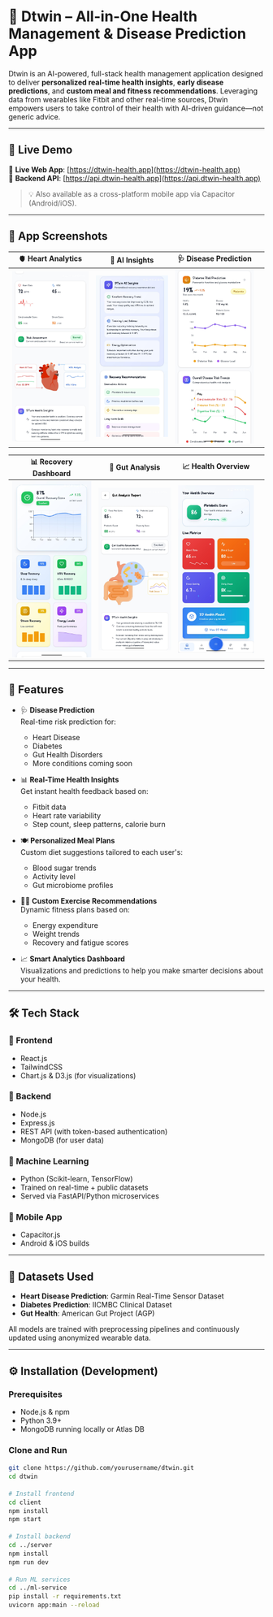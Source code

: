 # 🧠 Dtwin – All-in-One Health Management & Disease Prediction App

Dtwin is an AI-powered, full-stack health management application designed to deliver **personalized real-time health insights**, **early disease predictions**, and **custom meal and fitness recommendations**. Leveraging data from wearables like Fitbit and other real-time sources, Dtwin empowers users to take control of their health with AI-driven guidance—not generic advice.

---

## 🚀 Live Demo

🔗 **Live Web App**: [https://dtwin-health.app](https://dtwin-health.app)  
🔗 **Backend API**: [https://api.dtwin-health.app](https://api.dtwin-health.app)

> 💡 Also available as a cross-platform mobile app via Capacitor (Android/iOS).

---

## 📸 App Screenshots


| 🫀 Heart Analytics | 🤖 AI Insights | 🩺 Disease Prediction |   |
|:---------------:|:----------------:|:----------------------:|:-:|
| ![](./public/screenshots/5.jpg) | ![](./public/screenshots/2.jpg) | ![](./public/screenshots/4.jpg) |

| 📊 Recovery Dashboard | 🔎 Gut Analysis | 📈 Health Overview |   |
|:---------------:|:----------------:|:----------------------:|:-:|
| ![](./public/screenshots/1.jpg) | ![](./public/screenshots/6.jpg) | ![](./public/screenshots/7.jpg) |   |

---

## 🧬 Features

- 🩺 **Disease Prediction**  
  Real-time risk prediction for:
  - Heart Disease
  - Diabetes
  - Gut Health Disorders
  - More conditions coming soon

- 📊 **Real-Time Health Insights**  
  Get instant health feedback based on:
  - Fitbit data
  - Heart rate variability
  - Step count, sleep patterns, calorie burn

- 🍽️ **Personalized Meal Plans**  
  Custom diet suggestions tailored to each user's:
  - Blood sugar trends
  - Activity level
  - Gut microbiome profiles

- 🏃‍♂️ **Custom Exercise Recommendations**  
  Dynamic fitness plans based on:
  - Energy expenditure
  - Weight trends
  - Recovery and fatigue scores

- 📈 **Smart Analytics Dashboard**  
  Visualizations and predictions to help you make smarter decisions about your health.

---

## 🛠️ Tech Stack

### 🔷 Frontend
- React.js
- TailwindCSS
- Chart.js & D3.js (for visualizations)

### 🔶 Backend
- Node.js
- Express.js
- REST API (with token-based authentication)
- MongoDB (for user data)

### 🧪 Machine Learning
- Python (Scikit-learn, TensorFlow)
- Trained on real-time + public datasets
- Served via FastAPI/Python microservices

### 📱 Mobile App
- Capacitor.js
- Android & iOS builds

---

## 📂 Datasets Used

- **Heart Disease Prediction**: Garmin Real-Time Sensor Dataset  
- **Diabetes Prediction**: IICMBC Clinical Dataset  
- **Gut Health**: American Gut Project (AGP)

All models are trained with preprocessing pipelines and continuously updated using anonymized wearable data.

---

## ⚙️ Installation (Development)

### Prerequisites
- Node.js & npm
- Python 3.9+
- MongoDB running locally or Atlas DB

### Clone and Run

```bash
git clone https://github.com/yourusername/dtwin.git
cd dtwin

# Install frontend
cd client
npm install
npm start

# Install backend
cd ../server
npm install
npm run dev

# Run ML services
cd ../ml-service
pip install -r requirements.txt
uvicorn app:main --reload
